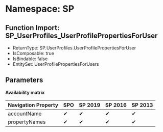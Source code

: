 # Namespace: SP

## Function Import: SP_UserProfiles_UserProfilePropertiesForUser

- ReturnType: SP.UserProfiles.UserProfilePropertiesForUser
- IsComposable: true
- IsBindable: false
- EntitySet: UserProfilePropertiesForUsers

## Parameters

**Availability matrix**

Navigation Property | SPO | SP 2019 | SP 2016 | SP 2013
----------|-----|---------|---------|--------
accountName | ✔ | ✔ | ✔ | ✔
propertyNames | ✔ | ✔ | ✔ | ✔
